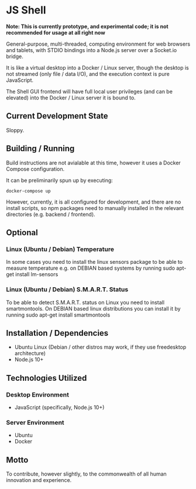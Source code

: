 # JS Shell

**Note: This is currently prototype, and experimental code; it is not recommended for usage at all right now**

General-purpose, multi-threaded, computing environment for web browsers and tablets, with STDIO bindings into a Node.js server over a Socket.io bridge.

It is like a virtual desktop into a Docker / Linux server, though the desktop is not streamed (only file / data I/O), and the execution context is pure JavaScript.

The Shell GUI frontend will have full local user privileges (and can be elevated) into the Docker / Linux server it is bound to.

## Current Development State

Sloppy.

## Building / Running

Build instructions are not avialable at this time, however it uses a Docker Compose configuration.

It can be preliminarily spun up by executing:

```
docker-compose up
```

However, currently, it is all configured for development, and there are no install scripts, so npm packages need to manually installed in the relevant directories (e.g. backend / frontend).

## Optional

### Linux (Ubuntu / Debian) Temperature
In some cases you need to install the linux sensors package to be able to measure temperature e.g. on DEBIAN based systems by running sudo apt-get install lm-sensors

### Linux (Ubuntu / Debian) S.M.A.R.T. Status
To be able to detect S.M.A.R.T. status on Linux you need to install smartmontools. On DEBIAN based linux distributions you can install it by running sudo apt-get install smartmontools

## Installation / Dependencies

- Ubuntu Linux (Debian / other distros may work, if they use freedesktop architecture)
- Node.js 10+

## Technologies Utilized

### Desktop Environment

- JavaScript (specifically, Node.js 10+)

### Server Environment

- Ubuntu
- Docker

## Motto

To contribute, however slightly, to the commonwealth of all human innovation and experience.
